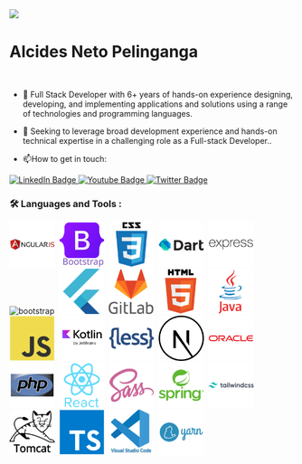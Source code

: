 
<img src="https://code.visualstudio.com/assets/docs/java/java-webapp/run-spring-boot.gif">
 
# Alcides Neto Pelinganga 

<img src="https://komarev.com/ghpvc/?username=your-github-username&style=flat-square&color=blue" alt=""/>


- :telescope: Full Stack Developer with 6+ years of hands-on experience designing, developing, and implementing applications and solutions using a range of technologies and programming languages.

- :seedling: Seeking to leverage broad development experience and hands-on technical expertise in a challenging role as a Full-stack Developer..

- :mailbox:How to get in touch:
<div id="badges">
  <a href="your-linkedin-URL">
    <img src="https://img.shields.io/badge/LinkedIn-blue?style=for-the-badge&logo=linkedin&logoColor=white" alt="LinkedIn Badge"/>
  </a>
  <a href="your-youtube-URL">
    <img src="https://img.shields.io/badge/YouTube-red?style=for-the-badge&logo=youtube&logoColor=white" alt="Youtube Badge"/>
  </a>
  <a href="your-twitter-URL">
    <img src="https://img.shields.io/badge/Twitter-blue?style=for-the-badge&logo=twitter&logoColor=white" alt="Twitter Badge"/>
  </a>
</div>

### :hammer_and_wrench: Languages and Tools :
<div>
  <img src="https://github.com/devicons/devicon/blob/master/icons/angularjs/angularjs-original-wordmark.svg" title="Java" alt="Java" width="80" height="80"/>&nbsp;
   <img src="https://github.com/devicons/devicon/blob/master/icons/bootstrap/bootstrap-original-wordmark.svg" title="AngularJs" alt="AngularJs" width="80" height="80"/>&nbsp;
 <img src="https://github.com/devicons/devicon/blob/master/icons/css3/css3-original-wordmark.svg" title="bootstrap" alt="bootstrap" width="80" height="80"/>&nbsp;
  <img src="https://github.com/devicons/devicon/blob/master/icons/dart/dart-original-wordmark.svg" title="bootstrap" alt="bootstrap" width="80" height="80"/>&nbsp;
  <img src="https://github.com/devicons/devicon/blob/master/icons/express/express-original-wordmark.svg" title="bootstrap" alt="bootstrap" width="80" height="80"/>&nbsp;
  <img src="[h](https://github.com/devicons/devicon/blob/master/icons/firebase/firebase-plain-wordmark.svg)" title="bootstrap" alt="bootstrap" width="80" height="80"/>&nbsp;
  <img src="https://github.com/devicons/devicon/blob/master/icons/flutter/flutter-original.svg" title="bootstrap" alt="bootstrap" width="80" height="80"/>&nbsp;
  <img src="https://github.com/devicons/devicon/blob/master/icons/gitlab/gitlab-original-wordmark.svg" title="bootstrap" alt="bootstrap" width="80" height="80"/>&nbsp;
  <img src="https://github.com/devicons/devicon/blob/master/icons/html5/html5-original-wordmark.svg" title="bootstrap" alt="bootstrap" width="80" height="80"/>&nbsp;
  <img src="https://github.com/devicons/devicon/blob/master/icons/java/java-original-wordmark.svg" title="bootstrap" alt="bootstrap" width="80" height="80"/>&nbsp;
  <img src="https://github.com/devicons/devicon/blob/master/icons/javascript/javascript-original.svg" title="bootstrap" alt="bootstrap" width="80" height="80"/>&nbsp;
  <img src="https://github.com/devicons/devicon/blob/master/icons/kotlin/kotlin-original-wordmark.svg" title="bootstrap" alt="bootstrap" width="80" height="80"/>&nbsp;
  <img src="https://github.com/devicons/devicon/blob/master/icons/less/less-plain-wordmark.svg" title="bootstrap" alt="bootstrap" width="80" height="80"/>&nbsp;
  <img src="https://github.com/devicons/devicon/blob/master/icons/nextjs/nextjs-line.svg" title="bootstrap" alt="bootstrap" width="80" height="80"/>&nbsp;
  <img src="https://github.com/devicons/devicon/blob/master/icons/oracle/oracle-original.svg" title="bootstrap" alt="bootstrap" width="80" height="80"/>&nbsp;
   <img src="https://github.com/devicons/devicon/blob/master/icons/php/php-original.svg" title="bootstrap" alt="bootstrap" width="80" height="80"/>&nbsp;
  <img src="https://github.com/devicons/devicon/blob/master/icons/react/react-original-wordmark.svg" title="bootstrap" alt="bootstrap" width="80" height="80"/>&nbsp;
  <img src="https://github.com/devicons/devicon/blob/master/icons/sass/sass-original.svg" title="bootstrap" alt="bootstrap" width="80" height="80"/>&nbsp;
  <img src="https://github.com/devicons/devicon/blob/master/icons/spring/spring-original-wordmark.svg" title="bootstrap" alt="bootstrap" width="80" height="80"/>&nbsp;
  <img src="https://github.com/devicons/devicon/blob/master/icons/tailwindcss/tailwindcss-original-wordmark.svg" title="bootstrap" alt="bootstrap" width="80" height="80"/>&nbsp;
  <img src="https://github.com/devicons/devicon/blob/master/icons/tomcat/tomcat-line-wordmark.svg" title="bootstrap" alt="bootstrap" width="80" height="80"/>&nbsp;
  <img src="https://github.com/devicons/devicon/blob/master/icons/typescript/typescript-original.svg" title="bootstrap" alt="bootstrap" width="80" height="80"/>&nbsp;
  <img src="https://github.com/devicons/devicon/blob/master/icons/vscode/vscode-original-wordmark.svg" title="bootstrap" alt="bootstrap" width="80" height="80"/>&nbsp;
   <img src="https://github.com/devicons/devicon/blob/master/icons/yarn/yarn-original-wordmark.svg" title="bootstrap" alt="bootstrap" width="80" height="80"/>&nbsp;
</div>

  
                
</div>
